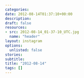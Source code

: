 ```yaml
---
categories:
date: 2012-08-14T01:37:10+00:00
description:
draft: false
resources:
- src: 2012-08-14_01-37-10_UTC.jpg
  name: "header"
layout: instagram
options:
  unlisted: false
stories:
subtitle:
title: "2012-08-14"
tags: []
---
```


 

